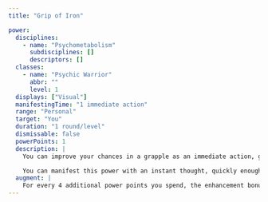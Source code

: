 ```yaml
---
title: "Grip of Iron"

power:
  disciplines:
    - name: "Psychometabolism"
      subdisciplines: []
      descriptors: []
  classes:
    - name: "Psychic Warrior"
      abbr: ""
      level: 1
  displays: ["Visual"]
  manifestingTime: "1 immediate action"
  range: "Personal"
  target: "You"
  duration: "1 round/level"
  dismissable: false
  powerPoints: 1
  description: |
    You can improve your chances in a grapple as an immediate action, gaining a +4 enhancement bonus on your grapple checks.

    You can manifest this power with an instant thought, quickly enough to gain the benefit of the power in the current round. Manifesting this power is an immediate action. You can manifest this power when it isn't your turn (if you are grappled).
  augment: |
    For every 4 additional power points you spend, the enhancement bonus on your grapple checks increases by 2.
---
```


